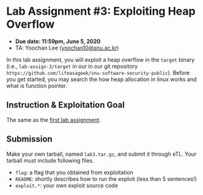 # Lab Assignment #3: Exploiting Heap Overflow

- **Due date: 11:59pm, June 5, 2020**
- TA: Yoochan Lee (yoochan10@snu.ac.kr)

In this lab assignment, you will exploit a heap overflow in the
`target` binary (i.e., `lab-assign-3/target` in our in our git
repository `https://github.com/lifeasageek/snu-software-security-public`).
Before you get started, you may search the how heap allocation in linux works and what is function pointer.

## Instruction & Exploitation Goal

The same as the [first lab assignment](https://github.com/lifeasageek/snu-software-security-public/tree/spring-21/lab-assign-1).

## Submission

Make your own tarball, named `lab3.tar.gz`, and submit it through
eTL. Your tarball must include following files.

- `flag`: a flag that you obtained from exploitation
- `README`: shortly describes how to run the exploit (less than 5 sentences!)
- `exploit.*`: your own exploit source code
